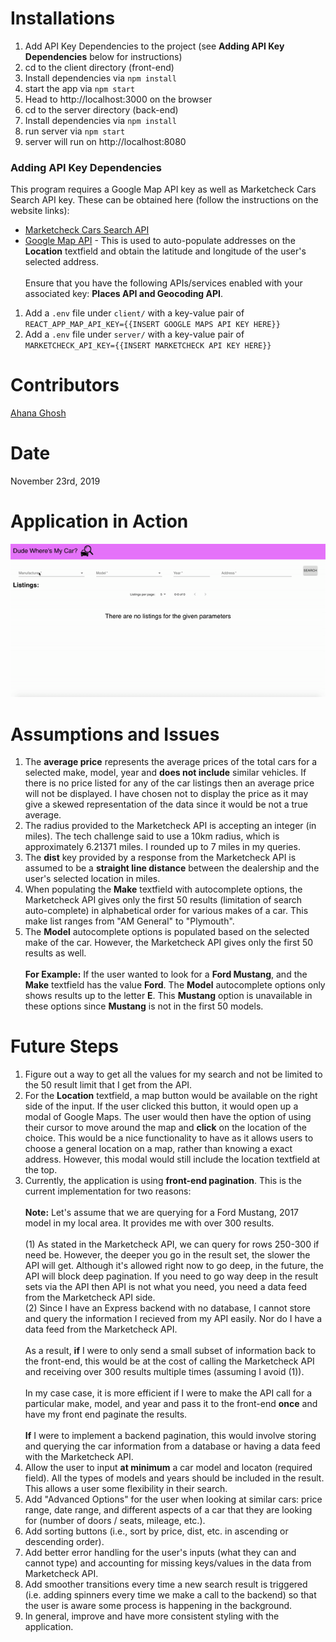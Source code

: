# Installations

1. Add API Key Dependencies to the project (see **Adding API Key Dependencies** below for instructions)
1. cd to the client directory (front-end)
1. Install dependencies via `npm install`
1. start the app via `npm start`
1. Head to http://localhost:3000 on the browser
1. cd to the server directory (back-end)
1. Install dependencies via `npm install`
1. run server via `npm start`
1. server will run on http://localhost:8080

### Adding API Key Dependencies

This program requires a Google Map API key as well as Marketcheck Cars Search API key.
These can be obtained here (follow the instructions on the website links):

- [Marketcheck Cars Search API](https://www.marketcheck.com/automotive)
- [Google Map API](https://developers.google.com/maps/documentation/javascript/get-api-key?utm_source=google&utm_medium=cpc&utm_campaign=FY18-Q2-global-demandgen-paidsearchonnetworkhouseads-cs-maps_contactsal_saf&utm_content=text-ad-none-none-DEV_c-CRE_284472093831-ADGP_Hybrid+%7C+AW+SEM+%7C+BKWS+~+Google+Maps+API+Key-KWID_43700035508001642-kwd-348487545330-userloc_9000960&utm_term=KW_%2Bmaps%20%2Bapi%20%2Bkey-ST_%2Bmaps+%2Bapi+%2Bkey&gclid=CjwKCAiAzuPuBRAIEiwAkkmOSM0DSZrMK0_I3azDziDUabpxvshmidDej1iZUxMkO97x3ZDhTbTWlBoCBVEQAvD_BwE) - This is used to auto-populate addresses on the **Location** textfield and obtain the latitude and longitude of the user's selected address.
  <br>
  <br>
  Ensure that you have the following APIs/services enabled with your associated key: **Places API and Geocoding API**.

1. Add a `.env` file under `client/` with a key-value pair of `REACT_APP_MAP_API_KEY={{INSERT GOOGLE MAPS API KEY HERE}}`
2. Add a `.env` file under `server/` with a key-value pair of `MARKETCHECK_API_KEY={{INSERT MARKETCHECK API KEY HERE}}`

# Contributors

[Ahana Ghosh](https://github.com/ahana15)

# Date

November 23rd, 2019

# Application in Action

![Application in action](https://github.com/Ahana15/car-search/blob/master/car-search.gif?raw=true)

# Assumptions and Issues

1. The **average price** represents the average prices of the total cars for a selected make, model, year and **does not include** similar vehicles. If there is no price listed for any of the car listings then an average price will not be displayed. I have chosen not to display the price as it may give a skewed representation of the data since it would be not a true average.
2. The radius provided to the Marketcheck API is accepting an integer (in miles). The tech challenge said to use a 10km radius, which is approximately 6.21371 miles. I rounded up to 7 miles in my queries.
3. The **dist** key provided by a response from the Marketcheck API is assumed to be a **straight line distance** between the dealership and the user's selected location in miles.
4. When populating the **Make** textfield with autocomplete options, the Marketcheck API gives only the first 50 results (limitation of search auto-complete) in alphabetical order for various makes of a car. This make list ranges from "AM General" to "Plymouth".
5. The **Model** autocomplete options is populated based on the selected make of the car. However, the Marketcheck API gives only the first 50 results as well.
   <br>
   <br>
   **For Example:** If the user wanted to look for a **Ford Mustang**, and the **Make** textfield has the value **Ford**. The **Model** autocomplete options only shows results up to the letter **E**. This **Mustang** option is unavailable in these options since **Mustang** is not in the first 50 models.

# Future Steps

1. Figure out a way to get all the values for my search and not be limited to the 50 result limit that I get from the API.
2. For the **Location** textfield, a map button would be available on the right side of the input. If the user clicked this button, it would open up a modal of Google Maps. The user would then have the option of using their cursor to move around the map and **click** on the location of the choice. This would be a nice functionality to have as it allows users to choose a general location on a map, rather than knowing a exact address. However, this modal would still include the location textfield at the top.
3. Currently, the application is using **front-end pagination**. This is the current implementation for two reasons:
   <br>
   <br>
   **Note:** Let's assume that we are querying for a Ford Mustang, 2017 model in my local area. It provides me with over 300 results.
   <br>
   <br>
   (1) As stated in the Marketcheck API, we can query for rows 250-300 if need be. However, the deeper you go in the result set, the slower the API will get. Although it's allowed right now to go deep, in the future, the API will block deep pagination. If you need to go way deep in the result sets via the API then API is not what you need, you need a data feed from the Marketcheck API side.
   <br>
   (2) Since I have an Express backend with no database, I cannot store and query the information I recieved from my API easily. Nor do I have a data feed from the Marketcheck API.
   <br>
   <br>
   As a result, **if** I were to only send a small subset of information back to the front-end, this would be at the cost of calling the Marketcheck API and receiving over 300 results multiple times (assuming I avoid (1)).
   <br>
   <br>
   In my case case, it is more efficient if I were to make the API call for a particular make, model, and year and pass it to the front-end **once** and have my front end paginate the results.
   <br>
   <br>
   **If** I were to implement a backend pagination, this would involve storing and querying the car information from a database or having a data feed with the Marketcheck API.
4. Allow the user to input **at minimum** a car model and locaton (required field). All the types of models and years should be included in the result. This allows a user some flexibility in their search.
5. Add "Advanced Options" for the user when looking at similar cars: price range, date range, and different aspects of a car that they are looking for (number of doors / seats, mileage, etc.).
6. Add sorting buttons (i.e., sort by price, dist, etc. in ascending or descending order).
7. Add better error handling for the user's inputs (what they can and cannot type) and accounting for missing keys/values in the data from Marketcheck API.
8. Add smoother transitions every time a new search result is triggered (i.e. adding spinners every time we make a call to the backend) so that the user is aware some process is happening in the background.
9. In general, improve and have more consistent styling with the application.
